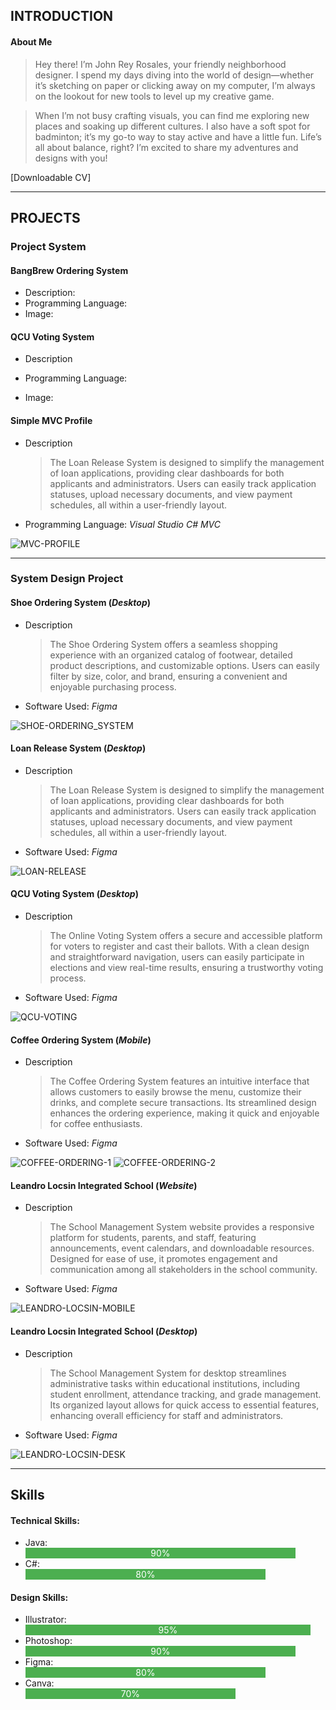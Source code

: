 ## INTRODUCTION
#### About Me

> Hey there! I’m John Rey Rosales, your friendly neighborhood designer. I spend my days diving into the world of design—whether it’s sketching on paper or clicking away on my computer, I’m always on the lookout for new tools to level up my creative game.

> When I’m not busy crafting visuals, you can find me exploring new places and soaking up different cultures. I also have a soft spot for badminton; it’s my go-to way to stay active and have a little fun. Life’s all about balance, right? I’m excited to share my adventures and designs with you!

[Downloadable CV]

___

## PROJECTS

### Project System
#### BangBrew Ordering System
- Description:
- Programming Language:
- Image:

#### QCU Voting System
- Description
  
  >
- Programming Language:
- Image:

#### Simple MVC Profile
- Description
  
  > The Loan Release System is designed to simplify the management of loan applications, providing clear dashboards for both applicants and administrators. Users can easily track application statuses, upload necessary documents, and view payment schedules, all within a user-friendly layout.
  
- Programming Language: *Visual Studio C# MVC*
  
![MVC-PROFILE](assets/MVC-PROFILE.png)

___

### **System Design Project**
#### Shoe Ordering System (_Desktop_)
- Description
  
  > The Shoe Ordering System offers a seamless shopping experience with an organized catalog of footwear, detailed product descriptions, and customizable options. Users can easily filter by size, color, and brand, ensuring a convenient and enjoyable purchasing process.
  
- Software Used: *Figma*
  
![SHOE-ORDERING_SYSTEM](assets/SHOE-ORDERING-SYSTEM.png)

#### **Loan Release System** (_Desktop_)
- Description
  
  > The Loan Release System is designed to simplify the management of loan applications, providing clear dashboards for both applicants and administrators. Users can easily track application statuses, upload necessary documents, and view payment schedules, all within a user-friendly layout.
  
- Software Used: *Figma*

![LOAN-RELEASE](assets/LOAN-RELEASE.png)

#### **QCU Voting System** (_Desktop_)
- Description

  > The Online Voting System offers a secure and accessible platform for voters to register and cast their ballots. With a clean design and straightforward navigation, users can easily participate in elections and view real-time results, ensuring a trustworthy voting process.
  
- Software Used: *Figma*

![QCU-VOTING](assets/QCU-VOTING.png)

#### **Coffee Ordering System** (_Mobile_)
- Description

  > The Coffee Ordering System features an intuitive interface that allows customers to easily browse the menu, customize their drinks, and complete secure transactions. Its streamlined design enhances the ordering experience, making it quick and enjoyable for coffee enthusiasts.
  
- Software Used: *Figma*

![COFFEE-ORDERING-1](assets/COFFEE-ORDERING-2.png)
![COFFEE-ORDERING-2](assets/COFFEE-ORDERING-1.png)
  
#### **Leandro Locsin Integrated School** (_Website_)
- Description

  > The School Management System website provides a responsive platform for students, parents, and staff, featuring announcements, event calendars, and downloadable resources. Designed for ease of use, it promotes engagement and communication among all stakeholders in the school community.
  
- Software Used: *Figma*
  
![LEANDRO-LOCSIN-MOBILE](assets/LEANDRO-LOCSIN-MOBILE.png)

#### **Leandro Locsin Integrated School** (_Desktop_)
- Description

  > The School Management System for desktop streamlines administrative tasks within educational institutions, including student enrollment, attendance tracking, and grade management. Its organized layout allows for quick access to essential features, enhancing overall efficiency for staff and administrators.
  
- Software Used: *Figma*
  
![LEANDRO-LOCSIN-DESK](assets/LEANDRO-LOCSIN-DESK.png)

  
___

## Skills

#### Technical Skills:
- Java: <div style="width: 90%; background-color: #4CAF50; color: white; text-align: center;">90%</div>
- C#: <div style="width: 80%; background-color: #4CAF50; color: white; text-align: center;">80%</div>

#### Design Skills:
- Illustrator: <div style="width: 95%; background-color: #4CAF50; color: white; text-align: center;">95%</div>
- Photoshop: <div style="width: 90%; background-color: #4CAF50; color: white; text-align: center;">90%</div>
- Figma: <div style="width: 80%; background-color: #4CAF50; color: white; text-align: center;">80%</div>
- Canva: <div style="width: 70%; background-color: #4CAF50; color: white; text-align: center;">70%</div>




